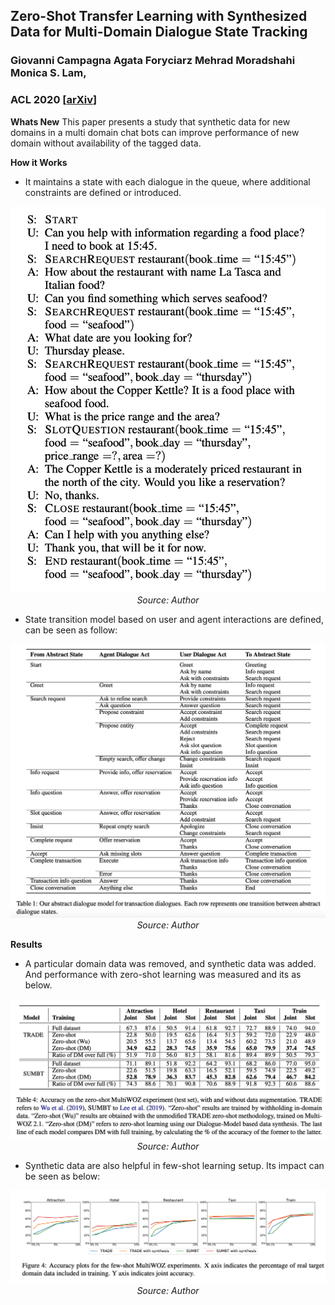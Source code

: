 ## Zero-Shot Transfer Learning with Synthesized Data for Multi-Domain Dialogue State Tracking
### Giovanni Campagna Agata Foryciarz Mehrad Moradshahi Monica S. Lam,
### ACL 2020 [[arXiv](https://www.aclweb.org/anthology/2020.acl-main.12.pdf)]

**Whats New**
This paper presents a study that synthetic data for new domains in a multi domain chat bots can improve performance of new domain without availability of the tagged data.

**How it Works**
* It maintains a state with each dialogue in the queue, where additional constraints are defined or introduced.

<p align="center">
    <img width=600 src="images/cai_dialogues.png">
    <em>Source: Author</em>
    </p>

* State transition model based on user and agent interactions are defined, can be seen as follow:

<p align="center">
    <img width=600 src="images/cai_state_transition.png">
    <em>Source: Author</em>
    </p>

**Results**
* A particular domain data was removed, and synthetic data was added. And performance with zero-shot learning was measured and its as below.

<p align="center">
    <img width=600 src="images/cai_results.png">
    <em>Source: Author</em>
    </p>

* Synthetic data are also helpful in few-shot learning setup. Its impact can be seen as below:

<p align="center">
    <img width=600 src="images/cai_results_few_shots.png">
    <em>Source: Author</em>
    </p>